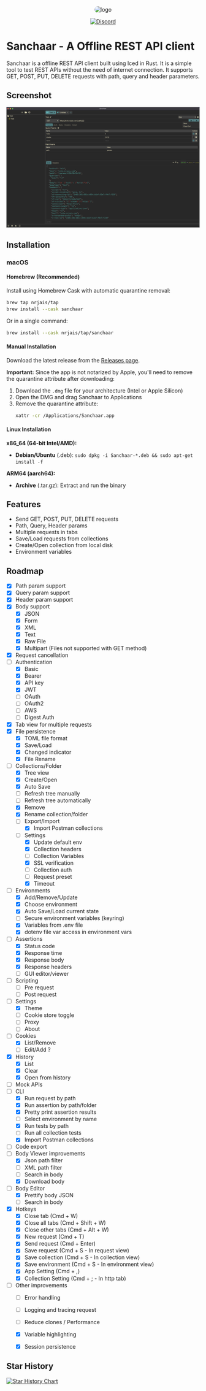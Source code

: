 <div align="center">
<img src="assets/512x512.png" alt="logo" width="150" style="border-radius: 25px"/>

[![Discord](https://img.shields.io/discord/1261282563138392117?color=5865F2&label=Discord&logo=discord&logoColor=white)](https://discord.gg/FSK25BXgdt)

</div>

# Sanchaar - A Offline REST API client

Sanchaar is a offline REST API client built using Iced in Rust. It is a simple tool to test REST APIs without the need of internet connection. It supports GET, POST, PUT, DELETE requests with path, query and header parameters.

## Screenshot

![Screenshot](./screenshots/app.png)

## Installation

### macOS

#### Homebrew (Recommended)

Install using Homebrew Cask with automatic quarantine removal:

```bash
brew tap nrjais/tap
brew install --cask sanchaar
```

Or in a single command:

```bash
brew install --cask nrjais/tap/sanchaar
```

#### Manual Installation

Download the latest release from the [Releases page](https://github.com/nrjais/sanchaar/releases).

**Important:** Since the app is not notarized by Apple, you'll need to remove the quarantine attribute after downloading:

1. Download the `.dmg` file for your architecture (Intel or Apple Silicon)
2. Open the DMG and drag Sanchaar to Applications
3. Remove the quarantine attribute:
   ```bash
   xattr -cr /Applications/Sanchaar.app
   ```

#### Linux Installation

**x86_64 (64-bit Intel/AMD):**
- **Debian/Ubuntu** (.deb): `sudo dpkg -i Sanchaar-*.deb && sudo apt-get install -f`

**ARM64 (aarch64):**
- **Archive** (.tar.gz): Extract and run the binary

## Features

- Send GET, POST, PUT, DELETE requests
- Path, Query, Header params
- Multiple requests in tabs
- Save/Load requests from collections
- Create/Open collection from local disk
- Environment variables

## Roadmap

- [x] Path param support
- [x] Query param support
- [x] Header param support
- [x] Body support
  - [x] JSON
  - [x] Form
  - [x] XML
  - [x] Text
  - [x] Raw File
  - [x] Multipart (Files not supported with GET method)
- [x] Request cancellation
- [ ] Authentication
  - [x] Basic
  - [x] Bearer
  - [x] API key
  - [x] JWT
  - [ ] OAuth
  - [ ] OAuth2
  - [ ] AWS
  - [ ] Digest Auth
- [x] Tab view for multiple requests
- [x] File persistence
  - [x] TOML file format
  - [x] Save/Load
  - [x] Changed indicator
  - [x] File Rename
- [ ] Collections/Folder
  - [x] Tree view
  - [x] Create/Open
  - [x] Auto Save
  - [ ] Refresh tree manually
  - [ ] Refresh tree automatically
  - [x] Remove
  - [x] Rename collection/folder
  - [ ] Export/Import
    - [x] Import Postman collections
  - [ ] Settings
    - [x] Update default env
    - [x] Collection headers
    - [ ] Collection Variables
    - [x] SSL verification
    - [ ] Collection auth
    - [ ] Request preset
    - [x] Timeout
- [ ] Environments
  - [x] Add/Remove/Update
  - [x] Choose environment
  - [x] Auto Save/Load current state
  - [ ] Secure environment variables (keyring)
  - [x] Variables from .env file
  - [x] dotenv file var access in environment vars
- [ ] Assertions
  - [x] Status code
  - [x] Response time
  - [x] Response body
  - [x] Response headers
  - [ ] GUI editor/viewer
- [ ] Scripting
  - [ ] Pre request
  - [ ] Post request
- [ ] Settings
  - [x] Theme
  - [ ] Cookie store toggle
  - [ ] Proxy
  - [ ] About
- [ ] Cookies
  - [x] List/Remove
  - [ ] Edit/Add ?
- [x] History
  - [x] List
  - [x] Clear
  - [x] Open from history
- [ ] Mock APIs
- [ ] CLI
  - [x] Run request by path
  - [x] Run assertion by path/folder
  - [x] Pretty print assertion results
  - [ ] Select environment by name
  - [x] Run tests by path
  - [ ] Run all collection tests
  - [x] Import Postman collections
- [ ] Code export
- [ ] Body Viewer improvements
  - [x] Json path filter
  - [ ] XML path filter
  - [ ] Search in body
  - [x] Download body
- [ ] Body Editor
  - [x] Prettify body JSON
  - [ ] Search in body
- [x] Hotkeys
  - [x] Close tab (Cmd + W)
  - [x] Close all tabs (Cmd + Shift + W)
  - [x] Close other tabs (Cmd + Alt + W)
  - [x] New request (Cmd + T)
  - [x] Send request (Cmd + Enter)
  - [x] Save request (Cmd + S - In request view)
  - [x] Save collection (Cmd + S - In collection view)
  - [x] Save environment (Cmd + S - In environment view)
  - [x] App Setting (Cmd + ,)
  - [x] Collection Setting (Cmd + ; - In http tab)
- [ ] Other improvements
  - [ ] Error handling
  - [ ] Logging and tracing request
  - [ ] Reduce clones / Performance
  - [x] Variable highlighting
  - [x] Session persistence


## Star History

<a href="https://www.star-history.com/#nrjais/sanchaar&Date">
 <picture>
   <source media="(prefers-color-scheme: dark)" srcset="https://api.star-history.com/svg?repos=nrjais/sanchaar&type=Date&theme=dark" />
   <source media="(prefers-color-scheme: light)" srcset="https://api.star-history.com/svg?repos=nrjais/sanchaar&type=Date" />
   <img alt="Star History Chart" src="https://api.star-history.com/svg?repos=nrjais/sanchaar&type=Date" />
 </picture>
</a>

